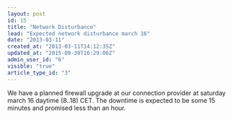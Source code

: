 ```yaml
---
layout: post
id: 15
title: "Network Disturbance"
lead: "Expected network disturbance march 16"
date: "2013-03-11"
created_at: "2013-03-11T14:12:35Z"
updated_at: "2015-09-30T16:29:06Z"
admin_user_id: "6"
visible: "true"
article_type_id: "3"
---
```


 We have a planned firewall upgrade at our connection provider at saturday march 16 daytime (8..18) CET. The downtime is expected to be some 15 minutes and promised less than an hour.
